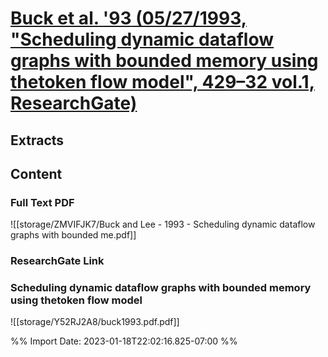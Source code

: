 # [**Buck et al.** **'93** (05/27/1993, "Scheduling dynamic dataflow graphs with bounded memory using thetoken flow model", 429–32 vol.1, ResearchGate)](zotero://select/library/items/E9VNDK8K)
## Extracts
## Content

### Full Text PDF
![[storage/ZMVIFJK7/Buck and Lee - 1993 - Scheduling dynamic dataflow graphs with bounded me.pdf]]

### ResearchGate Link


### Scheduling dynamic dataflow graphs with bounded memory using thetoken flow model
![[storage/Y52RJ2A8/buck1993.pdf.pdf]]


%% Import Date: 2023-01-18T22:02:16.825-07:00 %%
